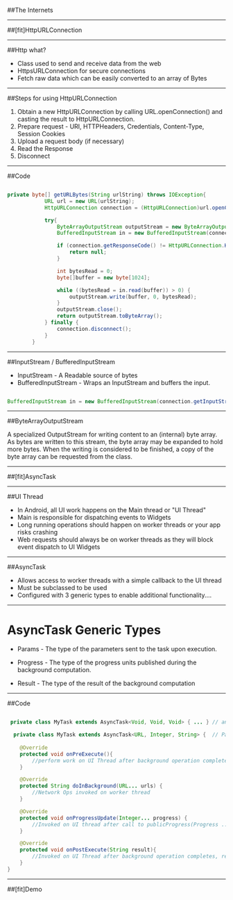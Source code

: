 ##The Internets

----

##[fit]HttpURLConnection

----

##Http what? 

* Class used to send and receive data from the web
* HttpsURLConnection for secure connections 
* Fetch raw data which can be easily converted to an array of Bytes 

----

##Steps for using HttpURLConnection

1. Obtain a new HttpURLConnection by calling URL.openConnection() and casting the result to HttpURLConnection.
2. Prepare request - URI, HTTPHeaders, Credentials, Content-Type, Session Cookies
3. Upload a request body (if necessary)
4. Read the Response 
5. Disconnect


----

##Code

```java

private byte[] getURLBytes(String urlString) throws IOException{
            URL url = new URL(urlString);
            HttpURLConnection connection = (HttpURLConnection)url.openConnection();

            try{
                ByteArrayOutputStream outputStream = new ByteArrayOutputStream();
                BufferedInputStream in = new BufferedInputStream(connection.getInputStream());

                if (connection.getResponseCode() != HttpURLConnection.HTTP_OK) {
                    return null;
                }

                int bytesRead = 0;
                byte[]buffer = new byte[1024];

                while ((bytesRead = in.read(buffer)) > 0) {
                    outputStream.write(buffer, 0, bytesRead);
                }
                outputStream.close();
                return outputStream.toByteArray();
            } finally {
                connection.disconnect();
            }
        }

 ```

----

##InputStream / BufferedInputStream 

* InputStream - A Readable source of bytes 
* BufferedInputStream - Wraps an InputStream and buffers the input. 

```java

BufferedInputStream in = new BufferedInputStream(connection.getInputStream());

```

----

##ByteArrayOutputStream

A specialized OutputStream for writing content to an (internal) byte array. As bytes are written to this stream, the byte array may be expanded to hold more bytes. When the writing is considered to be finished, a copy of the byte array can be requested from the class.


----

##[fit]AsyncTask

----

##UI Thread

* In Android, all UI work happens on the Main thread or "UI Thread"
* Main is responsible for dispatching events to Widgets
* Long running operations should happen on worker threads or your app risks crashing
* Web requests should always be on worker threads as they will block event dispatch to UI Widgets

----

##AsyncTask 

* Allows access to worker threads with a simple callback to the UI thread
* Must be subclassed to be used
* Configured with 3 generic types to enable additional functionality.... 

----

# AsyncTask Generic Types

* Params - The type of the parameters sent to the task upon execution.

* Progress - The type of the progress units published during the background computation.

* Result - The type of the result of the background computation

----

##Code

```java

 private class MyTask extends AsyncTask<Void, Void, Void> { ... } // an async task with Void types

  private class MyTask extends AsyncTask<URL, Integer, String> {  // Params, Progress, Result
  	
  	@Override
    protected void onPreExecute(){ 
    	//perform work on UI Thread after background operation completes
    }

  	@Override
  	protected String doInBackground(URL... urls) {
  		//Network Ops invoked on worker thread 
  	}

  	@Override
  	protected void onProgressUpdate(Integer... progress) {
  		//Invoked on UI thread after call to publicProgress(Progress ...)
  	}

  	@Override
    protected void onPostExecute(String result){
    	//Invoked on UI Thread after background operation completes, result passed in 
    }
}

```

-----

##[fit]Demo